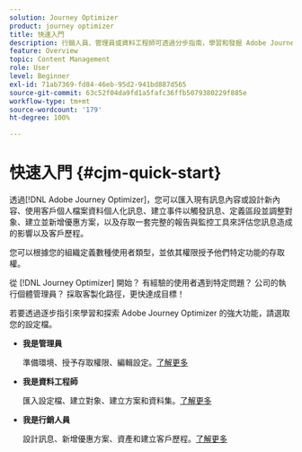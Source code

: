 ```yaml
---
solution: Journey Optimizer
product: journey optimizer
title: 快速入門
description: 行銷人員、管理員或資料工程師可透過分步指南，學習和發掘 Adobe Journey Optimizer 的力量
feature: Overview
topic: Content Management
role: User
level: Beginner
exl-id: 71ab7369-fd84-46eb-95d2-941bd887d565
source-git-commit: 63c52f04da9fd1a5fafc36ffb5079380229f885e
workflow-type: tm+mt
source-wordcount: '179'
ht-degree: 100%

---
```


# 快速入門 {#cjm-quick-start}

透過[!DNL Adobe Journey Optimizer]，您可以匯入現有訊息內容或設計新內容、使用客戶個人檔案資料個人化訊息、建立事件以觸發訊息、定義區段並調整對象、建立並新增優惠方案，以及存取一套完整的報告與監控工具來評估您訊息造成的影響以及客戶歷程。

您可以根據您的組織定義數種使用者類型，並依其權限授予他們特定功能的存取權。

從 [!DNL Journey Optimizer] 開始？ 有經驗的使用者遇到特定問題？ 公司的執行個體管理員？ 採取客製化路徑，更快達成目標！

若要透過逐步指引來學習和探索 Adobe Journey Optimizer 的強大功能，請選取您的設定檔。

* **我是管理員**

   準備環境、授予存取權限、編輯設定。[了解更多](path/administrator.md)

* **我是資料工程師**

   匯入設定檔、建立對象、建立方案和資料集。[了解更多](path/data-engineer.md)

* **我是行銷人員**

   設計訊息、新增優惠方案、資產和建立客戶歷程。[了解更多](path/marketer.md)
